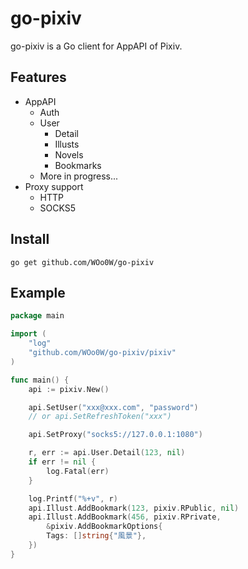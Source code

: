 # go-pixiv

go-pixiv is a Go client for AppAPI of Pixiv.

## Features

* AppAPI
  * Auth
  * User
    * Detail
    * Illusts
    * Novels
    * Bookmarks
  * More in progress...
* Proxy support
  * HTTP
  * SOCKS5

## Install

`go get github.com/WOo0W/go-pixiv`

## Example

```go
package main

import (
    "log"
    "github.com/WOo0W/go-pixiv/pixiv"
)

func main() {
    api := pixiv.New()

    api.SetUser("xxx@xxx.com", "password")
    // or api.SetRefreshToken("xxx")

    api.SetProxy("socks5://127.0.0.1:1080")

    r, err := api.User.Detail(123, nil)
    if err != nil {
        log.Fatal(err)
    }

    log.Printf("%+v", r)
    api.Illust.AddBookmark(123, pixiv.RPublic, nil)
    api.Illust.AddBookmark(456, pixiv.RPrivate,
        &pixiv.AddBookmarkOptions{
        Tags: []string{"風景"},
    })
}
```
